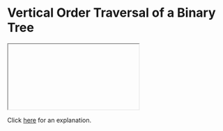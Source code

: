 # Vertical Order Traversal of a Binary Tree 

<iframe></iframe>

Click [here](Explanation.md) for an explanation.

